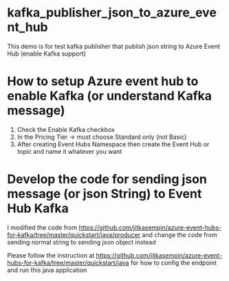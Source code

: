 # kafka_publisher_json_to_azure_event_hub
This demo is for test kafka publisher that publish json string to Azure Event Hub (enable Kafka support)

# How to setup Azure event hub to enable Kafka (or understand Kafka message)
1. Check the Enable Kafka checkbox
2. In the Pricing Tier -> must choose Standard only (not Basic)
3. After creating Event Hubs Namespace then create the Event Hub or topic and name it whatever you want

# Develop the code for sending json message (or json String) to Event Hub Kafka
I modified the code from https://github.com/jitkasempin/azure-event-hubs-for-kafka/tree/master/quickstart/java/producer
and change the code from sending normal string to sending json object instead

Please follow the instruction at https://github.com/jitkasempin/azure-event-hubs-for-kafka/tree/master/quickstart/java
for how to config the endpoint and run this java application

